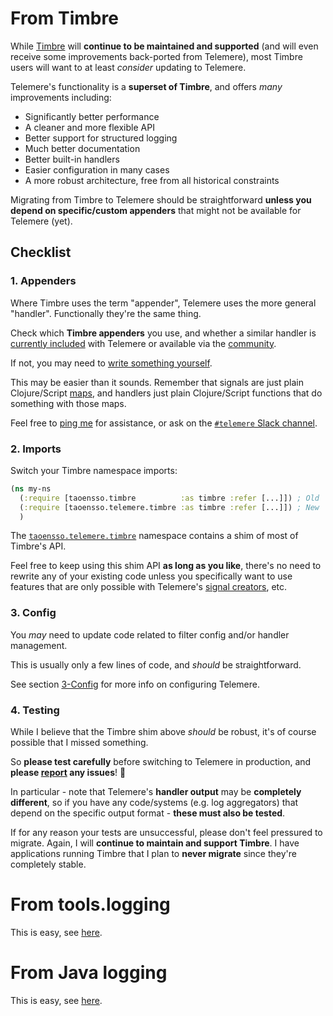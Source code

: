 # From Timbre

While [Timbre](https://taoensso.com/timbre) will **continue to be maintained and supported** (and will even receive some improvements back-ported from Telemere), most Timbre users will want to at least *consider* updating to Telemere.

Telemere's functionality is a **superset of Timbre**, and offers *many* improvements including:

- Significantly better performance
- A cleaner and more flexible API
- Better support for structured logging
- Much better documentation
- Better built-in handlers
- Easier configuration in many cases
- A more robust architecture, free from all historical constraints

Migrating from Timbre to Telemere should be straightforward **unless you depend on specific/custom appenders** that might not be available for Telemere (yet).

## Checklist

### 1. Appenders

Where Timbre uses the term "appender", Telemere uses the more general "handler". Functionally they're the same thing.

Check which **Timbre appenders** you use, and whether a similar handler is [currently included](./4-Handlers#included-handlers) with Telemere or available via the [community](./8-Community).

If not, you may need to [write something yourself](./4-Handlers#writing-handlers).

This may be easier than it sounds. Remember that signals are just plain Clojure/Script [maps](https://cljdoc.org/d/com.taoensso/telemere/CURRENT/api/taoensso.telemere#help:signal-content), and handlers just plain Clojure/Script functions that do something with those maps.

Feel free to [ping me](https://github.com/taoensso/telemere/issues) for assistance, or ask on the [`#telemere` Slack channel](https://clojurians.slack.com/archives/C06ALA6EEUA).

### 2. Imports

Switch your Timbre namespace imports:

```clojure
(ns my-ns
  (:require [taoensso.timbre          :as timbre :refer [...]]) ; Old
  (:require [taoensso.telemere.timbre :as timbre :refer [...]]) ; New
  )
```

The [`taoensso.telemere.timbre`](https://cljdoc.org/d/com.taoensso/telemere/CURRENT/api/taoensso.telemere.timbre) namespace contains a shim of most of Timbre's API.

Feel free to keep using this shim API **as long as you like**, there's no need to rewrite any of your existing code unless you specifically want to use features that are only possible with Telemere's [signal creators](./1-Getting-started#create-signals), etc.

### 3. Config

You *may* need to update code related to filter config and/or handler management.

This is usually only a few lines of code, and *should* be straightforward.

See section [3-Config](./3-Config) for more info on configuring Telemere.

### 4. Testing

While I believe that the Timbre shim above *should* be robust, it's of course possible that I missed something.

So **please test carefully** before switching to Telemere in production, and **please [report](https://github.com/taoensso/telemere/issues) any issues**! 🙏

In particular - note that Telemere's **handler output** may be **completely different**, so if you have any code/systems (e.g. log aggregators) that depend on the specific output format - **these must also be tested**.

If for any reason your tests are unsuccessful, please don't feel pressured to migrate. Again, I will **continue to maintain and support Timbre**. I have applications running Timbre that I plan to **never migrate** since they're completely stable.

# From tools.logging

This is easy, see [here](./3-Config#clojuretoolslogging).

# From Java logging

This is easy, see [here](./3-Config#java-logging).